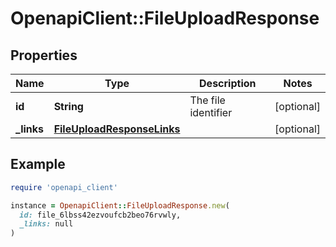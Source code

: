 # OpenapiClient::FileUploadResponse

## Properties

| Name | Type | Description | Notes |
| ---- | ---- | ----------- | ----- |
| **id** | **String** | The file identifier | [optional] |
| **_links** | [**FileUploadResponseLinks**](FileUploadResponseLinks.md) |  | [optional] |

## Example

```ruby
require 'openapi_client'

instance = OpenapiClient::FileUploadResponse.new(
  id: file_6lbss42ezvoufcb2beo76rvwly,
  _links: null
)
```


